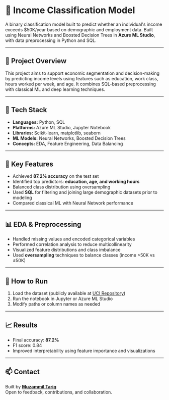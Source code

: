 # 💼 Income Classification Model

A binary classification model built to predict whether an individual's income exceeds $50K/year based on demographic and employment data. Built using Neural Networks and Boosted Decision Trees in **Azure ML Studio**, with data preprocessing in Python and SQL.

---

## 📌 Project Overview

This project aims to support economic segmentation and decision-making by predicting income levels using features such as education, work class, hours worked per week, and age. It combines SQL-based preprocessing with classical ML and deep learning techniques.

---

## 🔧 Tech Stack

- **Languages:** Python, SQL
- **Platforms:** Azure ML Studio, Jupyter Notebook
- **Libraries:** Scikit-learn, matplotlib, seaborn
- **ML Models:** Neural Networks, Boosted Decision Trees
- **Concepts:** EDA, Feature Engineering, Data Balancing

---

## 🧠 Key Features

- Achieved **87.2% accuracy** on the test set
- Identified top predictors: **education, age, and working hours**
- Balanced class distribution using oversampling
- Used **SQL** for filtering and joining large demographic datasets prior to modeling
- Compared classical ML with Neural Network performance

---

## 📊 EDA & Preprocessing

- Handled missing values and encoded categorical variables
- Performed correlation analysis to reduce multicollinearity
- Visualized feature distributions and class imbalance
- Used **oversampling** techniques to balance classes (income >50K vs ≤50K)

---

## 🚀 How to Run

1. Load the dataset (publicly available at [UCI Repository](https://archive.ics.uci.edu/ml/datasets/adult))
2. Run the notebook in Jupyter or Azure ML Studio
3. Modify paths or column names as needed

---

## 📈 Results

- Final accuracy: **87.2%**
- F1 score: 0.84
- Improved interpretability using feature importance and visualizations

---

## 📫 Contact

Built by **[Muzammil Tariq](https://www.linkedin.com/in/muzammiltariq95/)**  
Open to feedback, contributions, and collaboration.
